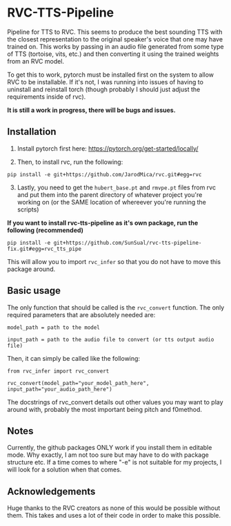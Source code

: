 # RVC-TTS-Pipeline
Pipeline for TTS to RVC.  This seems to produce the best sounding TTS with the closest representation to the original speaker's voice that one may have trained on.  This works by passing in an audio file generated from some type of TTS (tortoise, vits, etc.) and then converting it using the trained weights from an RVC model.  

To get this to work, pytorch must be installed first on the system to allow RVC to be installable.  If it's not, I was running into issues of having to uninstall and reinstall torch (though probably I should just adjust the requirements inside of rvc).

**It is still a work in progress, there will be bugs and issues.**

## Installation

1. Install pytorch first here: https://pytorch.org/get-started/locally/

2. Then, to install rvc, run the following:

```
pip install -e git+https://github.com/JarodMica/rvc.git#egg=rvc
```

3. Lastly, you need to get the ```hubert_base.pt``` and ```rmvpe.pt``` files from rvc and put them into the parent directory of whatever project you're working on (or the SAME location of whereever you're running the scripts)

**If you want to install rvc-tts-pipeline as it's own package, run the following (recommended)**

```
pip install -e git+https://github.com/SunSual/rvc-tts-pipeline-fix.git#egg=rvc_tts_pipe
```

This will allow you to import ```rvc_infer``` so that you do not have to move this package around.

## Basic usage
The only function that should be called is the ```rvc_convert``` function.  The only required parameters that are absolutely needed are:

```model_path = path to the model```

```input_path = path to the audio file to convert (or tts output audio file)```

Then, it can simply be called like the following:

```
from rvc_infer import rvc_convert

rvc_convert(model_path="your_model_path_here", input_path="your_audio_path_here")
```

The docstrings of rvc_convert details out other values you may want to play around with, probably the most important being pitch and f0method.

## Notes
Currently, the github packages ONLY work if you install them in editable mode.  Why exactly, I am not too sure but may have to do with package structure etc. If a time comes to where "-e" is not suitable for my projects, I will look for a solution when that comes.

## Acknowledgements
Huge thanks to the RVC creators as none of this would be possible without them.  This takes and uses a lot of their code in order to make this possible.
